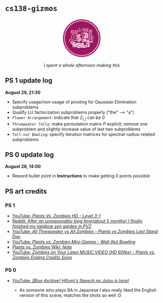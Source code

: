 # `cs138-gizmos`

<div align="center">

<img src="./assets/138_logo.png" width="25%" />

<i>I spent a whole afternoon making this</i>

</div>

## PS 1 update log

**August 29, 21:30**

- Specify usage/non-usage of pivoting for Gaussian Elimination subproblems
- Qualify LU factorization subproblems properly ("the" –> "a")
- `Flower Arrangement`: indicate that $`Z_{i,j}`$ can be $`0`$
- `Threepeater Tally`: make permutation matrix $`P`$ explicit; remove one subproblem and slightly increase value of last two subproblems
- `Tall-nut Bowling`: specify iteration matrices for spectral-radius-related subproblems

## PS 0 update log

**August 28, 14:00**

- Reword bullet point in **Instructions** to make getting $`0`$ points possible

## PS art credits

### PS 1

- [YouTube: _Plants Vs. Zombies HD - Level 3-1_](https://www.youtube.com/watch?v=NshfGOoSDOw)
- [Reddit: _After an unreasonably long time(about 5 months) I finally finished my rainbow zen garden in PVZ_](https://www.reddit.com/r/PlantsVSZombies/comments/i7onhm/after_an_unreasonably_long_timeabout_5_months_i/)
- [YouTube: _All Threepeater vs All Zombies - Plants vs Zombies Last Stand Day_](https://www.youtube.com/watch?v=H_0ehr6OTRs)
- [YouTube: _Plants vs. Zombies Mini-Games - Wall-Nut Bowling_](https://www.youtube.com/watch?v=FwLqnzXtm-M)
- [Plants vs. Zombies Wiki: _Note_](https://plantsvszombies.fandom.com/wiki/Note)
- [YouTube: _Zombies on Your Lawn MUSIC VIDEO (HD 60fps) - Plants vs. Zombies Ending Credits Song_](https://www.youtube.com/watch?v=Jb9caDRp_30)

### PS 0

- [YouTube: _\[Blue Archive\] Hifumi's Speech no Jutsu is here!_](https://www.youtube.com/watch?v=xeMNQBdg-Wo)

  - As someone who plays BA in Japanese I also really liked the English version of this scene, matches the shots so well :D
